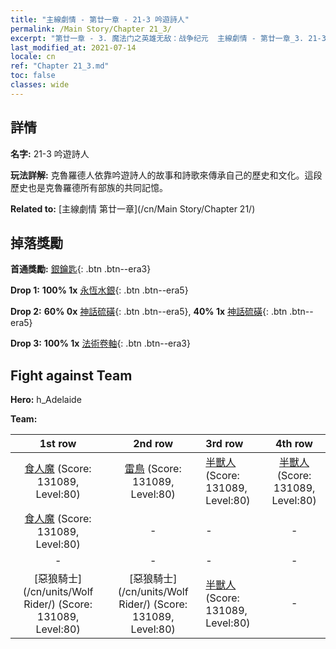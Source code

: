 ```yaml
---
title: "主線劇情 - 第廿一章 - 21-3 吟遊詩人"
permalink: /Main Story/Chapter 21_3/
excerpt: "第廿一章 - 3. 魔法门之英雄无敌：战争纪元  主線劇情 - 第廿一章_3. 21-3 吟遊詩人"
last_modified_at: 2021-07-14
locale: cn
ref: "Chapter 21_3.md"
toc: false
classes: wide
---
```


## 詳情

 **名字:** 21-3 吟遊詩人

 **玩法詳解:** 克魯羅德人依靠吟遊詩人的故事和詩歌來傳承自己的歷史和文化。這段歷史也是克魯羅德所有部族的共同記憶。

 **Related to:** [主線劇情 第廿一章](/cn/Main Story/Chapter 21/)

## 掉落獎勵

 **首通獎勵:** [銀鑰匙](/cn/Items/con_693/){: .btn .btn--era3}

 **Drop 1:** **100% 1x** [永恆水銀](/cn/Items/mat_70/){: .btn .btn--era5}

 **Drop 2:** **60% 0x** [神話硫磺](/cn/Items/mat_64/){: .btn .btn--era5}, **40% 1x** [神話硫磺](/cn/Items/mat_64/){: .btn .btn--era5}

 **Drop 3:** **100% 1x** [法術卷軸](/cn/Items/con_694/){: .btn .btn--era3}


## Fight against Team
 **Hero:** h_Adelaide

 **Team:**


  | 1st row | 2nd row | 3rd row | 4th row |
  |:----:|:----:|:----|:----:|
  | [食人魔](/cn/units/Ogre/) (Score: 131089, Level:80)  | [雷鳥](/cn/units/Roc/) (Score: 131089, Level:80)  | [半獸人](/cn/units/Orc/) (Score: 131089, Level:80)  | [半獸人](/cn/units/Orc/) (Score: 131089, Level:80)  |
  | [食人魔](/cn/units/Ogre/) (Score: 131089, Level:80)  | - | - | - |
  | - | - | - | - |
  | [惡狼騎士](/cn/units/Wolf Rider/) (Score: 131089, Level:80)  | [惡狼騎士](/cn/units/Wolf Rider/) (Score: 131089, Level:80)  | [半獸人](/cn/units/Orc/) (Score: 131089, Level:80)  | - |


